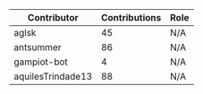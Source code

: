 | Contributor | Contributions | Role |
| ------------ | -------------- | ---- |
| aglsk | 45 | N/A |
| antsummer | 86 | N/A |
| gampiot-bot | 4 | N/A |
| aquilesTrindade13 | 88 | N/A |
